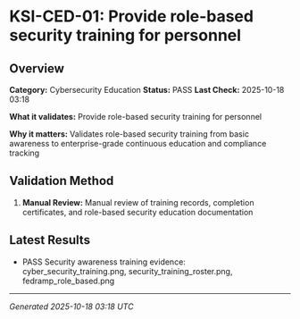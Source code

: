# KSI-CED-01: Provide role-based security training for personnel

## Overview

**Category:** Cybersecurity Education
**Status:** PASS
**Last Check:** 2025-10-18 03:18

**What it validates:** Provide role-based security training for personnel

**Why it matters:** Validates role-based security training from basic awareness to enterprise-grade continuous education and compliance tracking

## Validation Method

1. **Manual Review:** Manual review of training records, completion certificates, and role-based security education documentation

## Latest Results

- PASS Security awareness training evidence: cyber_security_training.png, security_training_roster.png, fedramp_role_based.png

---
*Generated 2025-10-18 03:18 UTC*